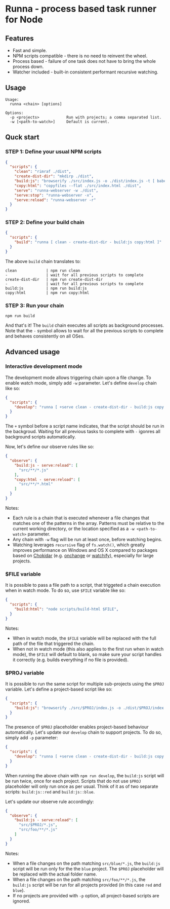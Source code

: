 # Runna - process based task runner for Node

## Features

* Fast and simple.
* NPM scripts compatible - there is no need to reinvent the wheel.
* Process based - failure of one task does not have to bring the whole process down.
* Watcher included - built-in consistent performant recursive watching.

## Usage

```
Usage:
  runna <chain> [options]

Options:
  -p <projects>            Run with projects; a comma separated list.
  -w [<path-to-watch>]     Default is current.
```

## Quck start

### STEP 1: Define your usual NPM scripts

```json
{
  "scripts": {
    "clean": "rimraf ./dist",
    "create-dist-dir": "mkdirp ./dist",
    "build:js": "browserify ./src/index.js -o ./dist/index.js -t [ babelify --presets [ babel-preset-env ] ]",
    "copy:html": "copyfiles --flat ./src/index.html ./dist",
    "serve": "runna-webserver -w ./dist",
    "serve:stop": "runna-webserver -x",
    "serve:reload": "runna-webserver -r"
  }
}
```

### STEP 2: Define your build chain

```json
{
  "scripts": {
    "build": "runna [ clean - create-dist-dir - build:js copy:html ]"
  }
}
```

The above `build` chain translates to:
```
clean             | npm run clean
-                 | wait for all previous scripts to complete
create-dist-dir   | npm run create-dist-dir
-                 | wait for all previous scripts to complete
build:js          | npm run build:js
copy:html         | npm run copy:html
```

### STEP 3: Run your chain

```
npm run build
```

And that's it! The `build` chain executes all scripts as background processes. Note that the `-` symbol allows to wait for all the previous scripts to complete and behaves consistently on all OSes.

## Advanced usage

### Interactive development mode

The development mode allows triggering chain upon a file change. To enable watch mode, simply add `-w` parameter. Let's define `develop` chain like so:

```json
{
  "scripts": {
    "develop": "runna [ +serve clean - create-dist-dir - build:js copy:html - serve:reload ] -w",
  }
}
```

The `+` symbol before a script name indicates, that the script should be run in the backgroud. Waiting for all previous tasks to complete with `-` igonres all background scripts automatically.

Now, let's define our observe rules like so:

```json
{
  "observe": {
    "build:js - serve:reload": [
      "src/**/*.js"
    ],
    "copy:html - serve:reload": [
      "src/**/*.html"
    ]
  }
}
```

Notes:
* Each rule is a chain that is executed whenever a file changes that matches one of the patterns in the array. Patterns must be relative to the current working directory, or the location specified as a `-w <path-to-watch>` parameter.
* Any chain with `-w` flag will be run at least once, before watching begins.
* Watching leverages `recursive` flag of `fs.watch()`, which greatly improves performance on Windows and OS X compared to packages based on [Chokidar](https://github.com/paulmillr/chokidar) (e.g. [onchange](https://github.com/Qard/onchange) or [watchify](https://github.com/browserify/watchify)), especially for large projects.

### $FILE variable

It is possible to pass a file path to a script, that triggeted a chain execution when in watch mode. To do so, use `$FILE` variable like so:

```json
{
  "scripts": {
    "build:html": "node scripts/build-html $FILE",
  }
}
```

Notes:
* When in watch mode, the `$FILE` variable will be replaced with the full path of the file that triggered the chain.
* When not in watch mode (this also applies to the first run when in watch mode), the `$FILE` will default to blank, so make sure your script handles it correctly (e.g. builds everything if no file is provided).

### $PROJ variable

It is possible to run the same script for multiple sub-projects using the `$PROJ` variable. Let's define a project-based script like so:

```json
{
  "scripts": {
    "build:js": "browserify ./src/$PROJ/index.js -o ./dist/$PROJ/index.js -t [ babelify --presets [ babel-preset-env ] ]"
  }
}
```
The presence of `$PROJ` placeholder enables project-based behaviour automatically. Let's update our `develop` chain to support projects. To do so, simply add `-p` parameter:

```json
{
  "scripts": {
    "develop": "runna [ +serve clean - create-dist-dir - build:js copy:html - serve:reload ] -w -p red,blue"
  }
}
```

When running the above chain with `npm run develop`, the `build:js` script will be run twice, once for each project. Scripts that do not use `$PROJ` placeholder will only run once as per usual. Think of it as of two separate scripts: `build:js::red` and `build:js::blue`.

Let's update our observe rule accordingly:

```json
{
  "observe": {
    "build:js - serve:reload": [
      "src/$PROJ/*.js",
      "src/foo/**/*.js"
    ]
  }
}
```

Notes:
* When a file changes on the path matching `src/blue/*.js`, the `build:js` script will be run only for the the `blue` project. The `$PROJ` placeholder will be replaced with the actual folder name.
* When a file changes on the path matching `src/foo/**/*.js`, the `build:js` script will be run for all projects provided (in this case `red` and `blue`).
* If no projects are provided with `-p` option, all project-based scripts are ignored.
